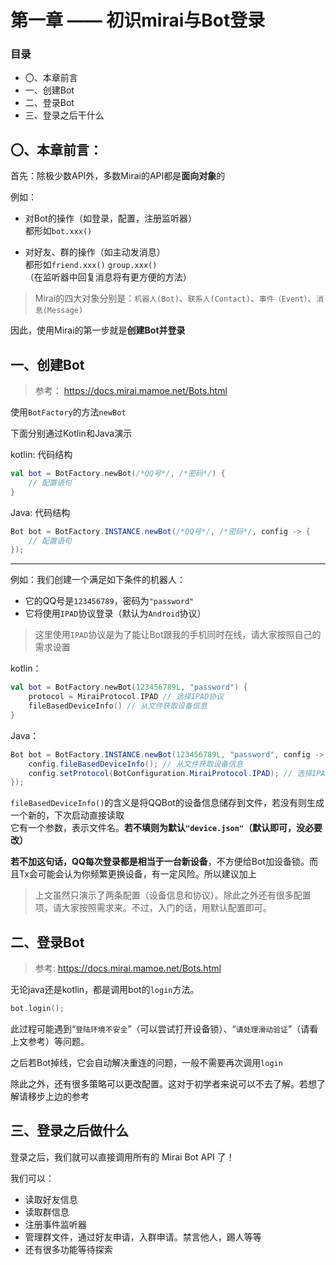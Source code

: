 # 第一章 —— 初识mirai与Bot登录

### 目录
- 〇、本章前言
- 一、创建Bot
- 二、登录Bot
- 三、登录之后干什么

## 〇、本章前言：

首先：除极少数API外，多数Mirai的API都是**面向对象**的

例如：
- 对Bot的操作（如登录，配置，注册监听器）<br>都形如`bot.xxx()`

- 对好友、群的操作（如主动发消息）<br>都形如`friend.xxx()` `group.xxx()`
<br>（在监听器中回复消息将有更方便的方法）

> Mirai的四大对象分别是：`机器人(Bot)`、`联系人(Contact)`、`事件（Event）`、`消息(Message)`

因此，使用Mirai的第一步就是**创建Bot并登录**

## 一、创建Bot

> 参考： https://docs.mirai.mamoe.net/Bots.html

使用`BotFactory`的方法`newBot`

下面分别通过Kotlin和Java演示

kotlin: 代码结构
```kotlin
val bot = BotFactory.newBot(/*QQ号*/, /*密码*/) {
    // 配置语句
}
```

Java: 代码结构
```java
Bot bot = BotFactory.INSTANCE.newBot(/*QQ号*/, /*密码*/, config -> {
    // 配置语句
});
```

-----

例如：我们创建一个满足如下条件的机器人：
- 它的QQ号是`123456789`，密码为`"password"`
- 它将使用`IPAD`协议登录（默认为`Android`协议）

> 这里使用`IPAD`协议是为了能让Bot跟我的手机同时在线，请大家按照自己的需求设置

kotlin：
```kotlin
val bot = BotFactory.newBot(123456789L, "password") {
    protocol = MiraiProtocol.IPAD // 选择IPAD协议
    fileBasedDeviceInfo() // 从文件获取设备信息
}
```

Java：

```java
Bot bot = BotFactory.INSTANCE.newBot(123456789L, "password", config -> {
    config.fileBasedDeviceInfo(); // 从文件获取设备信息
    config.setProtocol(BotConfiguration.MiraiProtocol.IPAD); // 选择IPAD协议
});
```

`fileBasedDeviceInfo()`的含义是将QQBot的设备信息储存到文件，若没有则生成一个新的，下次启动直接读取<br>
它有一个参数，表示文件名。**若不填则为默认`"device.json"`（默认即可，没必要改）**

**若不加这句话，QQ每次登录都是相当于一台新设备**，不方便给Bot加设备锁。而且Tx会可能会认为你频繁更换设备，有一定风险。所以建议加上

> 上文虽然只演示了两条配置（设备信息和协议）。除此之外还有很多配置项，请大家按照需求来。不过，入门的话，用默认配置即可。

## 二、登录Bot

> 参考: https://docs.mirai.mamoe.net/Bots.html

无论java还是kotlin，都是调用bot的`login`方法。

```kotlin
bot.login();
```

此过程可能遇到“`登陆环境不安全`”（可以尝试打开设备锁）、“`请处理滑动验证`”（请看上文参考）等问题。

之后若Bot掉线，它会自动解决重连的问题，一般不需要再次调用`login`

除此之外，还有很多策略可以更改配置。这对于初学者来说可以不去了解。若想了解请移步上边的参考


## 三、登录之后做什么

登录之后，我们就可以直接调用所有的 Mirai Bot API 了！

我们可以：

- 读取好友信息
- 读取群信息
- 注册事件监听器
- 管理群文件，通过好友申请，入群申请。禁言他人，踢人等等
- 还有很多功能等待探索